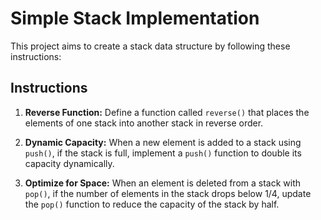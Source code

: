 # Simple Stack Implementation

This project aims to create a stack data structure by following these instructions:

## Instructions

1. **Reverse Function:**
   Define a function called `reverse()` that places the elements of one stack into another stack in reverse order.

2. **Dynamic Capacity:**
   When a new element is added to a stack using `push()`, if the stack is full, implement a `push()` function to double its capacity dynamically.

3. **Optimize for Space:**
   When an element is deleted from a stack with `pop()`, if the number of elements in the stack drops below 1/4, update the `pop()` function to reduce the capacity of the stack by half.
